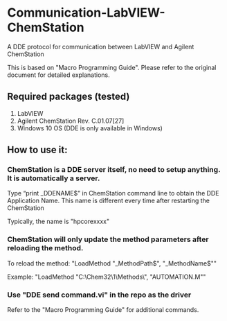 # Communication-LabVIEW-ChemStation
A DDE protocol for communication between LabVIEW and Agilent ChemStation

This is based on "Macro Programming Guide". Please refer to the original document for detailed explanations. 

## Required packages (tested)
1. LabVIEW
2. Agilent ChemStation Rev. C.01.07[27]
3. Windows 10 OS (DDE is only available in Windows)

## How to use it:
### ChemStation is a DDE server itself, no need to setup anything. It is automatically a server.

Type “print _DDENAME$” in ChemStation command line to obtain the DDE Application Name. This name is different every time after restarting the ChemStation

Typically, the name is "hpcorexxxx"

### ChemStation will only update the method parameters after reloading the method. 
To reload the method: "LoadMethod "_MethodPath$", "_MethodName$""

Example: "LoadMethod "C:\Chem32\1\Methods\\", "AUTOMATION.M""

### Use "DDE send command.vi" in the repo as the driver
Refer to the "Macro Programming Guide" for additional commands.


